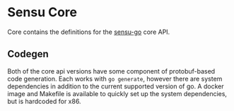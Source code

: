 # Sensu Core

Core contains the definitions for the [sensu-go](https://github.com/sensu/sensu-go) core API.

## Codegen

Both of the core api versions have some component of protobuf-based code
generation. Each works with `go generate`, however there are system
dependencies in addition to the current supported version of go. A docker
image and Makefile is available to quickly set up the system dependencies,
but is hardcoded for x86.
